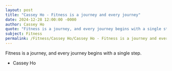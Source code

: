 ```yaml
---
layout: post
title: "Cassey Ho - Fitness is a journey and every journey"
date: 2024-12-28 12:00:00 -0000
author: Cassey Ho
quote: "Fitness is a journey, and every journey begins with a single step."
subject: Fitness
permalink: /Fitness/Cassey Ho/Cassey Ho - Fitness is a journey and every journey
---
```


Fitness is a journey, and every journey begins with a single step.

- Cassey Ho
